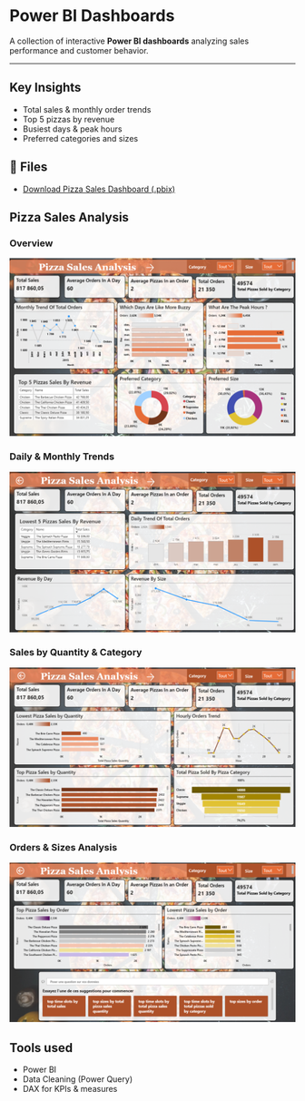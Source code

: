 # Power BI Dashboards

A collection of interactive **Power BI dashboards** analyzing sales performance and customer behavior.  

---
## Key Insights
- Total sales & monthly order trends
- Top 5 pizzas by revenue
- Busiest days & peak hours
- Preferred categories and sizes

## 📂 Files
- [Download Pizza Sales Dashboard (.pbix)](https://drive.google.com/file/d/1oq-KqyLrZfmwucO19C1tK9V6fI28as2h/view?usp=drive_link)
  
## Pizza Sales Analysis

### Overview
![Dashboard 1](./pizza-sales-1.png)

### Daily & Monthly Trends
![Dashboard 2](./pizza-sales-2.png)

### Sales by Quantity & Category
![Dashboard 3](./pizza-sales-3.png)

### Orders & Sizes Analysis
![Dashboard 4](./pizza-sales-4.png)

## Tools used
- Power BI
- Data Cleaning (Power Query)
- DAX for KPIs & measures
  
